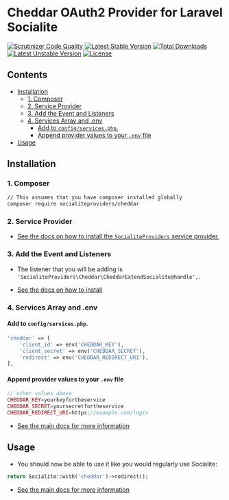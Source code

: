 # Cheddar OAuth2 Provider for Laravel Socialite

[![Scrutinizer Code Quality](https://img.shields.io/scrutinizer/g/SocialiteProviders/Cheddar.svg?style=flat-square)](https://scrutinizer-ci.com/g/SocialiteProviders/Cheddar/?branch=master)
[![Latest Stable Version](https://img.shields.io/packagist/v/socialiteproviders/cheddar.svg?style=flat-square)](https://packagist.org/packages/socialiteproviders/cheddar)
[![Total Downloads](https://img.shields.io/packagist/dt/socialiteproviders/cheddar.svg?style=flat-square)](https://packagist.org/packages/socialiteproviders/cheddar)
[![Latest Unstable Version](https://img.shields.io/packagist/vpre/socialiteproviders/cheddar.svg?style=flat-square)](https://packagist.org/packages/socialiteproviders/cheddar)
[![License](https://img.shields.io/packagist/l/socialiteproviders/cheddar.svg?style=flat-square)](https://packagist.org/packages/socialiteproviders/cheddar)

<!-- START doctoc generated TOC please keep comment here to allow auto update -->
<!-- DON'T EDIT THIS SECTION, INSTEAD RE-RUN doctoc TO UPDATE -->
## Contents

- [Installation](#installation)
  - [1. Composer](#1-composer)
  - [2. Service Provider](#2-service-provider)
  - [3. Add the Event and Listeners](#3-add-the-event-and-listeners)
  - [4. Services Array and .env](#4-services-array-and-env)
    - [Add to `config/services.php`.](#add-to-configservicesphp)
    - [Append provider values to your `.env` file](#append-provider-values-to-your-env-file)
- [Usage](#usage)

<!-- END doctoc generated TOC please keep comment here to allow auto update -->


## Installation

### 1. Composer

```bash
// This assumes that you have composer installed globally
composer require socialiteproviders/cheddar
```

### 2. Service Provider

* [See the docs on how to install the `SocialiteProviders` service provider.](https://github.com/SocialiteProviders/Manager#2-service-provider)


### 3. Add the Event and Listeners

* The listener that you will be adding is `'SocialiteProviders\Cheddar\CheddarExtendSocialite@handle',`.

* [See the docs on how to install](https://github.com/SocialiteProviders/Manager#3-add-the-event-and-listeners)

### 4. Services Array and .env

#### Add to `config/services.php`.

```php
'cheddar' => [
    'client_id' => env('CHEDDAR_KEY'),
    'client_secret' => env('CHEDDAR_SECRET'),
    'redirect' => env('CHEDDAR_REDIRECT_URI'),
],
```

#### Append provider values to your `.env` file

```php
// other values above
CHEDDAR_KEY=yourkeyfortheservice
CHEDDAR_SECRET=yoursecretfortheservice
CHEDDAR_REDIRECT_URI=https://example.com/login
```

* [See the main docs for more information](https://github.com/SocialiteProviders/Manager#4-services-array-and-env)


## Usage

* You should now be able to use it like you would regularly use Socialite:

```php
return Socialite::with('cheddar')->redirect();
```

* [See the main docs for more information](https://github.com/SocialiteProviders/Manager#usage)
